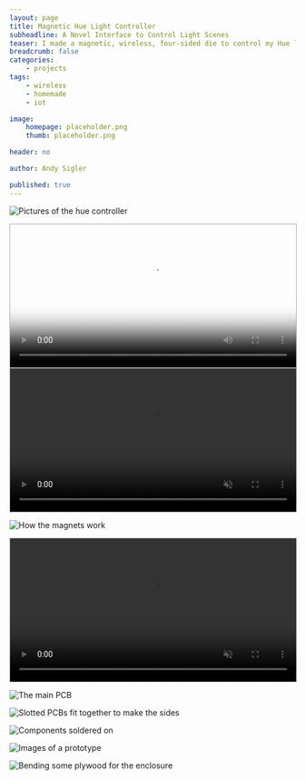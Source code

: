 ```yaml
---
layout: page
title: Magnetic Hue Light Controller
subheadline: A Novel Interface to Control Light Scenes
teaser: I made a magnetic, wireless, four-sided die to control my Hue lights
breadcrumb: false
categories:
    - projects
tags:
    - wireless
    - homemade
    - iot

image:
    homepage: placeholder.png
    thumb: placeholder.png

header: no

author: Andy Sigler

published: true
---
```


![Pictures of the hue controller]({{site.url}}/images/hue-still.jpg)

<video id="vid_demo" style="margin-left:auto;margin-right:auto;display:block;width:100%;max-width:640px; height:auto; border:1px solid #aaa" width="1280" height="720" controls loop poster="{{site.url}}/images/hue-demo-poster.png">
  <source src="{{site.url}}/images/hue-demo.webm" type="video/webm">
  <source src="{{site.url}}/images/hue-demo.ogv" type="video/ogg">
  <source src="{{site.url}}/images/hue-demo.mp4" type="video/mp4">
</video>
<script type="text/javascript">
//    var vid_demo = document.getElementById('vid_demo');
//    vid_demo.removeAttribute('controls');
//    vid_demo.addEventListener('canplaythrough', function(e){
//        vid_demo.play();
//    })
</script>

<video id="vid_fridge" style="margin-left:auto;margin-right:auto;display:block;width:100%;max-width:640px; height:auto; border:1px solid #aaa" width="1280" height="720" controls loop muted>
  <source src="{{site.url}}/images/hue-fridge-loop.webm" type="video/webm">
  <source src="{{site.url}}/images/hue-fridge-loop.ogv" type="video/ogg">
  <source src="{{site.url}}/images/hue-fridge-loop.mp4" type="video/mp4">
</video>
<script type="text/javascript">
    var vid_fridge = document.getElementById('vid_fridge');
    vid_fridge.removeAttribute('controls');
    vid_fridge.addEventListener('canplaythrough', function(e){
        vid_fridge.play();
    })
</script>

![How the magnets work]({{site.url}}/images/hue-magnet-describe.jpg)

<video id="vid_pcb" style="margin-left:auto;margin-right:auto;display:block;width:100%;max-width:640px; height:auto; border:1px solid #aaa" width="1280" height="720" controls loop muted>
  <source src="{{site.url}}/images/hue-pcb.webm" type="video/webm">
  <source src="{{site.url}}/images/hue-pcb.ogv" type="video/ogg">
  <source src="{{site.url}}/images/hue-pcb.mp4" type="video/mp4">
</video>
<script type="text/javascript">
    var vid_pcb = document.getElementById('vid_pcb');
    vid_pcb.removeAttribute('controls');
    vid_pcb.addEventListener('canplaythrough', function(e){
        vid_pcb.play();
    })
</script>

![The main PCB]({{site.url}}/images/hue-pcb-coin.jpg)

![Slotted PCBs fit together to make the sides]({{site.url}}/images/hue-pcb-slots.jpg)

![Components soldered on]({{site.url}}/images/hue-pcb-soldered.jpg)

![Images of a prototype]({{site.url}}/images/hue-prototype-grid.jpg)

![Bending some plywood for the enclosure]({{site.url}}/images/hue-bend-wood.jpg)
